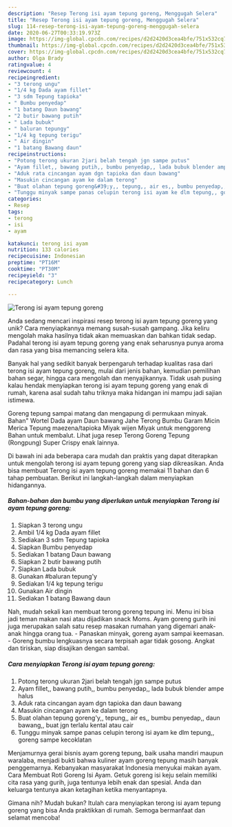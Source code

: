 ```yaml
---
description: "Resep Terong isi ayam tepung goreng, Menggugah Selera"
title: "Resep Terong isi ayam tepung goreng, Menggugah Selera"
slug: 114-resep-terong-isi-ayam-tepung-goreng-menggugah-selera
date: 2020-06-27T00:33:19.973Z
image: https://img-global.cpcdn.com/recipes/d2d2420d3cea4bfe/751x532cq70/terong-isi-ayam-tepung-goreng-foto-resep-utama.jpg
thumbnail: https://img-global.cpcdn.com/recipes/d2d2420d3cea4bfe/751x532cq70/terong-isi-ayam-tepung-goreng-foto-resep-utama.jpg
cover: https://img-global.cpcdn.com/recipes/d2d2420d3cea4bfe/751x532cq70/terong-isi-ayam-tepung-goreng-foto-resep-utama.jpg
author: Olga Brady
ratingvalue: 4
reviewcount: 4
recipeingredient:
- "3 terong ungu"
- "1/4 kg Dada ayam fillet"
- "3 sdm Tepung tapioka"
- " Bumbu penyedap"
- "1 batang Daun bawang"
- "2 butir bawang putih"
- " Lada bubuk"
- " baluran tepungy"
- "1/4 kg tepung terigu"
- " Air dingin"
- "1 batang Bawang daun"
recipeinstructions:
- "Potong terong ukuran 2jari belah tengah jgn sampe putus"
- "Ayam fillet,, bawang putih,, bumbu penyedap,, lada bubuk blender ampe halus"
- "Aduk rata cincangan ayam dgn tapioka dan daun bawang"
- "Masukin cincangan ayam ke dalam terong"
- "Buat olahan tepung goreng&#39;y,, tepung,, air es,, bumbu penyedap,, daun bawang,, buat jgn terlalu kental atau cair"
- "Tunggu minyak sampe panas celupin terong isi ayam ke dlm tepung,, goreng sampe kecoklatan"
categories:
- Resep
tags:
- terong
- isi
- ayam

katakunci: terong isi ayam 
nutrition: 133 calories
recipecuisine: Indonesian
preptime: "PT16M"
cooktime: "PT30M"
recipeyield: "3"
recipecategory: Lunch

---
```



![Terong isi ayam tepung goreng](https://img-global.cpcdn.com/recipes/d2d2420d3cea4bfe/751x532cq70/terong-isi-ayam-tepung-goreng-foto-resep-utama.jpg)

Anda sedang mencari inspirasi resep terong isi ayam tepung goreng yang unik? Cara menyiapkannya memang susah-susah gampang. Jika keliru mengolah maka hasilnya tidak akan memuaskan dan bahkan tidak sedap. Padahal terong isi ayam tepung goreng yang enak seharusnya punya aroma dan rasa yang bisa memancing selera kita.

Banyak hal yang sedikit banyak berpengaruh terhadap kualitas rasa dari terong isi ayam tepung goreng, mulai dari jenis bahan, kemudian pemilihan bahan segar, hingga cara mengolah dan menyajikannya. Tidak usah pusing kalau hendak menyiapkan terong isi ayam tepung goreng yang enak di rumah, karena asal sudah tahu triknya maka hidangan ini mampu jadi sajian istimewa.

Goreng tepung sampai matang dan mengapung di permukaan minyak. Bahan&#34; Wortel Dada ayam Daun bawang Jahe Terong Bumbu Garam Micin Merica Tepung maezena/tapioka Miyak wijen Miyak untuk menggoreng Bahan untuk membalut. Lihat juga resep Terong Goreng Tepung (Rongpung) Super Crispy enak lainnya.


Di bawah ini ada beberapa cara mudah dan praktis yang dapat diterapkan untuk mengolah terong isi ayam tepung goreng yang siap dikreasikan. Anda bisa membuat Terong isi ayam tepung goreng memakai 11 bahan dan 6 tahap pembuatan. Berikut ini langkah-langkah dalam menyiapkan hidangannya.

<!--inarticleads1-->

##### Bahan-bahan dan bumbu yang diperlukan untuk menyiapkan Terong isi ayam tepung goreng:

1. Siapkan 3 terong ungu
1. Ambil 1/4 kg Dada ayam fillet
1. Sediakan 3 sdm Tepung tapioka
1. Siapkan  Bumbu penyedap
1. Sediakan 1 batang Daun bawang
1. Siapkan 2 butir bawang putih
1. Siapkan  Lada bubuk
1. Gunakan  #baluran tepung&#39;y
1. Sediakan 1/4 kg tepung terigu
1. Gunakan  Air dingin
1. Sediakan 1 batang Bawang daun


Nah, mudah sekali kan membuat terong goreng tepung ini. Menu ini bisa jadi teman makan nasi atau dijadikan snack Moms. Ayam goreng gurih ini juga merupakan salah satu resep masakan rumahan yang digemari anak-anak hingga orang tua. - Panaskan minyak, goreng ayam sampai keemasan. - Goreng bumbu lengkuasnya secara terpisah agar tidak gosong. Angkat dan tiriskan, siap disajikan dengan sambal. 

<!--inarticleads2-->

##### Cara menyiapkan Terong isi ayam tepung goreng:

1. Potong terong ukuran 2jari belah tengah jgn sampe putus
1. Ayam fillet,, bawang putih,, bumbu penyedap,, lada bubuk blender ampe halus
1. Aduk rata cincangan ayam dgn tapioka dan daun bawang
1. Masukin cincangan ayam ke dalam terong
1. Buat olahan tepung goreng&#39;y,, tepung,, air es,, bumbu penyedap,, daun bawang,, buat jgn terlalu kental atau cair
1. Tunggu minyak sampe panas celupin terong isi ayam ke dlm tepung,, goreng sampe kecoklatan


Menjamurnya gerai bisnis ayam goreng tepung, baik usaha mandiri maupun waralaba, menjadi bukti bahwa kuliner ayam goreng tepung masih banyak penggemarnya. Kebanyakan masyarakat Indonesia menyukai makan ayam. Cara Membuat Roti Goreng Isi Ayam. Getuk goreng isi keju selain memiliki cita rasa yang gurih, juga tentunya lebih enak dan spesial. Anda dan keluarga tentunya akan ketagihan ketika menyantapnya. 

Gimana nih? Mudah bukan? Itulah cara menyiapkan terong isi ayam tepung goreng yang bisa Anda praktikkan di rumah. Semoga bermanfaat dan selamat mencoba!
